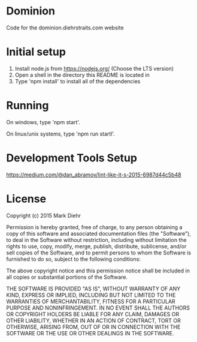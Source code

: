 # Dominion
Code for the dominion.diehrstraits.com website

# Initial setup

1. Install node.js from https://nodejs.org/ (Choose the LTS version)
2. Open a shell in the directory this README is located in
3. Type 'npm install' to install all of the dependencies

# Running

On windows, type 'npm start'.

On linux/unix systems, type 'npm run startl'.

# Development Tools Setup

https://medium.com/@dan_abramov/lint-like-it-s-2015-6987d44c5b48

# License
Copyright (c) 2015 Mark Diehr

Permission is hereby granted, free of charge, to any person obtaining a copy
of this software and associated documentation files (the "Software"), to deal
in the Software without restriction, including without limitation the rights
to use, copy, modify, merge, publish, distribute, sublicense, and/or sell
copies of the Software, and to permit persons to whom the Software is
furnished to do so, subject to the following conditions:

The above copyright notice and this permission notice shall be included in
all copies or substantial portions of the Software.

THE SOFTWARE IS PROVIDED "AS IS", WITHOUT WARRANTY OF ANY KIND, EXPRESS OR
IMPLIED, INCLUDING BUT NOT LIMITED TO THE WARRANTIES OF MERCHANTABILITY,
FITNESS FOR A PARTICULAR PURPOSE AND NONINFRINGEMENT. IN NO EVENT SHALL THE
AUTHORS OR COPYRIGHT HOLDERS BE LIABLE FOR ANY CLAIM, DAMAGES OR OTHER
LIABILITY, WHETHER IN AN ACTION OF CONTRACT, TORT OR OTHERWISE, ARISING FROM,
OUT OF OR IN CONNECTION WITH THE SOFTWARE OR THE USE OR OTHER DEALINGS IN
THE SOFTWARE.
